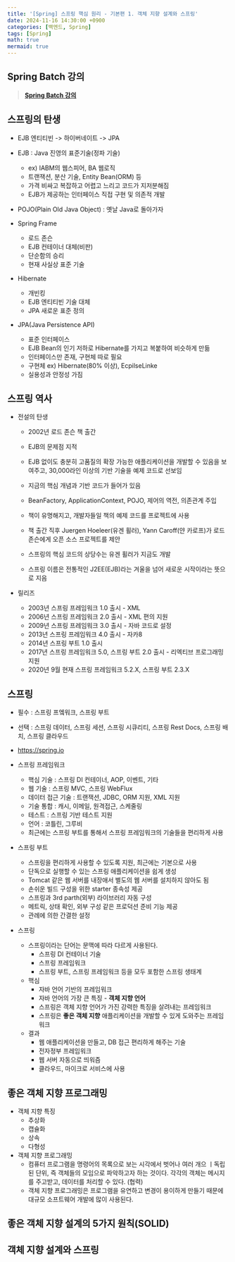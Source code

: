 ```yaml
---
title: '[Spring] 스프링 핵심 원리 - 기본편 1. 객체 지향 설계와 스프링'
date: 2024-11-16 14:30:00 +0900
categories: [백엔드, Spring]
tags: [Spring]
math: true
mermaid: true
---
```


## Spring Batch 강의
> [**Spring Batch 강의**](https://www.inflearn.com/course/스프링-핵심-원리-기본편)<br/>

## 스프링의 탄생

- EJB 엔티티빈 -> 하이버네이트 -> JPA

- EJB : Java 진영의 표준기술(정파 기술)
    - ex) IABM의 웹스피어, BA 웹로직
    - 트랜잭션, 분산 기술, Entity Bean(ORM) 등
    - 가격 비싸고 복잡하고 어렵고 느리고 코드가 지저분해짐
    - EJB가 제공하는 인터페이스 직접 구현 및 의존적 개발

- POJO(Plain Old Java Object) : 옛날 Java로 돌아가자

- Spring Frame
    - 로드 존슨
    - EJB 컨테이너 대체(비판)
    - 단순함의 승리
    - 현재 사실상 표준 기술
- Hibernate
    - 개빈킹
    - EJB 엔티티빈 기술 대체
    - JPA 새로운 표준 정의
- JPA(Java Persistence API)
    - 표준 인터페이스
    - EJB Bean의 인기 저하로 Hibernate를 가지고 복붙하여 비슷하게 만듦
    - 인터페이스만 존재, 구현체 따로 필요
    - 구현체 ex) Hibernate(80% 이상), EcpilseLinke
    - 실용성과 안정성 가짐

## 스프링 역사
- 전설의 탄생
    - 2002년 로드 존슨 책 출간
    - EJB의 문제점 지적
    - EJB 없이도 충분히 고품질의 확장 가능한 애플리케이션을 개발할 수 있음을 보여주고, 30,000라인 이상의 기반 기술을 예제 코드로 선보임
    - 지금의 핵심 개념과 기반 코드가 들어가 있음
    - BeanFactory, ApplicationContext, POJO, 제어의 역전, 의존관계 주입
    - 책이 유명해지고, 개발자들일 책의 예제 코드를 프로젝트에 사용

    - 책 출간 직후 Juergen Hoeleer(유겐 휠러), Yann Caroff(얀 카로프)가 로드 존슨에게 오픈 소스 프로젝트를 제안
    - 스프링의 핵심 코드의 상당수는 유겐 휠러가 지금도 개발
    - 스프링 이름은 전통적인 J2EE(EJB)라는 겨울을 넘어 새로운 시작이라는 뜻으로 지음

- 릴리즈
    - 2003년 스프링 프레임워크 1.0 출시 - XML
    - 2006년 스프링 프레임워크 2.0 출시 - XML 편의 지원
    - 2009년 스프링 프레임워크 3.0 출시 - 자바 코드로 설정
    - 2013년 스프링 프레임워크 4.0 출시 - 자카8
    - 2014년 스프링 부트 1.0 출시
    - 2017년 스프링 프레임워크 5.0, 스프링 부트 2.0 출시 - 리엑티브 프로그래밍 지원
    - 2020년 9월 현재 스프링 프레임워크 5.2.X, 스프링 부트 2.3.X

## 스프링
- 필수 : 스프링 프엨워크, 스프링 부트
- 선택 : 스프링 데이터, 스프링 세션, 스프링 시큐리티, 스프링 Rest Docs, 스프링 배치, 스프링 클라우드
- <https://spring.io>

- 스프링 프레임워크
    - 핵심 기술 : 스프링 DI 컨테이너, AOP, 이벤트, 기타
    - 웹 기술 : 스프링 MVC, 스프링 WebFlux
    - 데이터 접근 기술 : 트랜잭션, JDBC, ORM 지원, XML 지원
    - 기술 통합 : 캐시, 이메일, 원격접근, 스케줄링
    - 테스트 : 스프링 기반 테스트 지원
    - 언어 : 코틀린, 그루비
    - 최근에는 스프링 부트를 통해서 스프링 프레임워크의 기술들을 편리하게 사용
- 스프링 부트
    - 스프링을 편리하게 사용할 수 있도록 지원, 최근에는 기본으로 사용
    - 단독으로 실행할 수 있는 스프링 애플리케이션을 쉽게 생성
    - Tomcat 같은 웹 서버를 내장애서 별도의 웹 서버를 설치하지 않아도 됨
    - 손쉬운 빌드 구성을 위한 starter 종속성 제공
    - 스프링과 3rd parth(외부) 라이브러리 자동 구성
    - 메트릭, 상태 확인, 외부 구성 같은 프로덕션 준비 기능 제공
    - 관례에 의한 간결한 설정
- 스프링
    - 스프링이라는 단어는 문맥에 따라 다르게 사용된다.
        - 스프링 DI 컨테이너 기술
        - 스프링 프레임워크
        - 스프링 부트, 스프링 프레임워크 등을 모두 포함한 스프링 생태계
    - 핵심
        - 자바 언어 기반의 프레임워크
        - 자바 언어의 가장 큰 특징 - **객체 지향 언어**
        - 스프링은 객체 지향 언어가 가진 강력한 특징을 살려내는 프레임워크
        - 스프링은 **좋은 객체 지향** 애플리케이션을 개발할 수 있게 도와주는 프레임워크
    - 결과
        - 웹 애플리케이션을 만들고, DB 접근 편리하게 해주는 기술
        - 전자정부 프레임워크
        - 웹 서버 자동으로 띄워즘
        - 클라우드, 마이크로 서비스에 사용

## 좋은 객체 지향 프로그래밍
- 객체 지향 특징
    - 추상화
    - 캡슐화
    - 상속
    - 다형성
- 객체 지향 프로그래밍
    - 컴퓨터 프로그램을 명령어의 목록으로 보는 시각에서 벗어나 여러 개으 ㅣ독립된 단위, 즉 객체들의 모임으로 파악하고자 하는 것이다. 각각의 객체는 메시지를 주고받고, 데이터를 처리할 수 있다. (협력)
    - 객체 지향 프로그래밍은 프로그램을 유연하고 변경이 용이하게 만들기 때문에 대규모 소프트웨어 개발에 많이 사용된다.

## 좋은 객체 지향 설계의 5가지 원칙(SOLID)

## 객체 지향 설계와 스프링